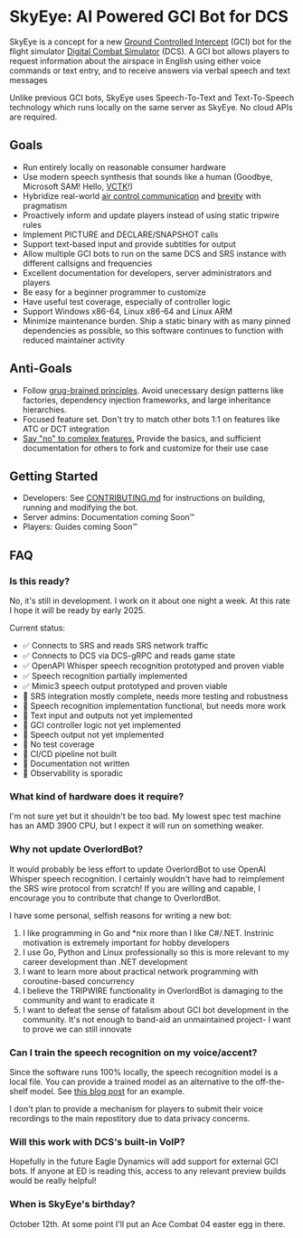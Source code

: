 # SkyEye: AI Powered GCI Bot for DCS

SkyEye is a concept for a new [Ground Controlled Intercept](https://en.wikipedia.org/wiki/Ground-controlled_interception) (GCI) bot for the flight simulator [Digital Combat Simulator](https://www.digitalcombatsimulator.com) (DCS). A GCI bot allows players to request information about the airspace in English using either voice commands or text entry, and to receive answers via verbal speech and text messages

Unlike previous GCI bots, SkyEye uses Speech-To-Text and Text-To-Speech technology which runs locally on the same server as SkyEye. No cloud APIs are required.

## Goals

* Run entirely locally on reasonable consumer hardware
* Use modern speech synthesis that sounds like a human (Goodbye, Microsoft SAM! Hello, [VCTK](https://datashare.ed.ac.uk/handle/10283/3443)!)
* Hybridize real-world [air control communication](https://www.alsa.mil/Portals/9/Documents/mttps/acc_2021.pdf) and [brevity](https://rdl.train.army.mil/catalog-ws/view/100.ATSC/5773E259-8F90-4694-97AD-81EFE6B73E63-1414757496033/atp1-02x1.pdf) with pragmatism
* Proactively inform and update players instead of using static tripwire rules
* Implement PICTURE and DECLARE/SNAPSHOT calls
* Support text-based input and provide subtitles for output
* Allow multiple GCI bots to run on the same DCS and SRS instance with different callsigns and frequencies
* Excellent documentation for developers, server administrators and players
* Be easy for a beginner programmer to customize
* Have useful test coverage, especially of controller logic
* Support Windows x86-64, Linux x86-64 and Linux ARM
* Minimize maintenance burden. Ship a static binary with as many pinned dependencies as possible, so this software continues to function with reduced maintainer activity

## Anti-Goals

* Follow [grug-brained principles](https://grugbrain.dev/). Avoid unecessary design patterns like factories, dependency injection frameworks, and large inheritance hierarchies.
* Focused feature set. Don't try to match other bots 1:1 on features like ATC or DCT integration
* [Say "no" to complex features.](https://grugbrain.dev/#grug-on-saying-no) Provide the basics, and sufficient documentation for others to fork and customize for their use case

## Getting Started

* Developers: See [CONTRIBUTING.md](docs/CONTRIBUTING.md) for instructions on building, running and modifying the bot.
* Server admins: Documentation coming Soon™
* Players: Guides coming Soon™

## FAQ

### Is this ready?

No, it's still in development. I work on it about one night a week. At this rate I hope it will be ready by early 2025.

Current status:

- ✅ Connects to SRS and reads SRS network traffic
- ✅ Connects to DCS via DCS-gRPC and reads game state
- ✅ OpenAPI Whisper speech recognition prototyped and proven viable
- ✅ Speech recognition partially implemented
- ✅ Mimic3 speech output prototyped and proven viable
- 🚧 SRS integration mostly complete, needs more testing and robustness
- 🚧 Speech recognition implementation functional, but needs more work
- 🚧 Text input and outputs not yet implemented
- 🚧 GCI controller logic not yet implemented
- 🚧 Speech output not yet implemented
- 🚧 No test coverage
- 🚧 CI/CD pipeline not built
- 🚧 Documentation not written
- 🚧 Observability is sporadic

### What kind of hardware does it require?

I'm not sure yet but it shouldn't be too bad. My lowest spec test machine has an AMD 3900 CPU, but I expect it will run on something weaker.

### Why not update OverlordBot?

It would probably be less effort to update OverlordBot to use OpenAI Whisper speech recognition. I certainly wouldn't have had to reimplement the SRS wire protocol from scratch! If you are willing and capable, I encourage you to contribute that change to OverlordBot.

I have some personal, selfish reasons for writing a new bot:

1. I like programming in Go and *nix more than I like C#/.NET. Instrinic motivation is extremely important for hobby developers
1. I use Go, Python and Linux professionally so this is more relevant to my career development than .NET development
1. I want to learn more about practical network programming with coroutine-based concurrency
1. I believe the TRIPWIRE functionality in OverlordBot is damaging to the community and want to eradicate it
1. I want to defeat the sense of fatalism about GCI bot development in the community. It's not enough to band-aid an unmaintained project- I want to prove we can still innovate

### Can I train the speech recognition on my voice/accent?

Since the software runs 100% locally, the speech recognition model is a local file. You can provide a trained model as an alternative to the off-the-shelf model. See [this blog post](https://huggingface.co/blog/fine-tune-whisper) for an example.

I don't plan to provide a mechanism for players to submit their voice recordings to the main repostitory due to data privacy concerns.

### Will this work with DCS's built-in VoIP?

Hopefully in the future Eagle Dynamics will add support for external GCI bots. If anyone at ED is reading this, access to any relevant preview builds would be really helpful!

### When is SkyEye's birthday?

October 12th. At some point I'll put an Ace Combat 04 easter egg in there.
